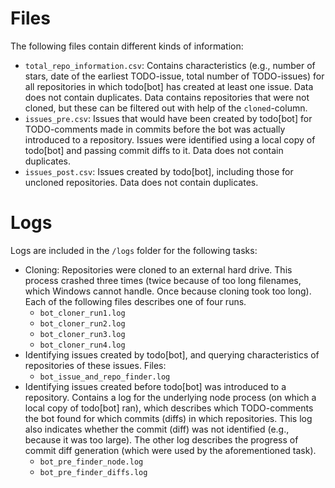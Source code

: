 # Files
The following files contain different kinds of information:
- `total_repo_information.csv`: Contains characteristics (e.g., number of stars, date of the earliest TODO-issue, total number of TODO-issues) for all repositories in which todo\[bot] has created at least one issue. Data does not contain duplicates. Data contains repositories that were not cloned, but these can be filtered out with help of the `cloned`-column.
- `issues_pre.csv`: Issues that would have been created by todo\[bot] for TODO-comments made in commits before the bot was actually introduced to a repository. Issues were identified using a local copy of todo\[bot] and passing commit diffs to it. Data does not contain duplicates.
- `issues_post.csv`: Issues created by todo\[bot], including those for uncloned repositories. Data does not contain duplicates.

# Logs
Logs are included in the `/logs` folder for the following tasks:
- Cloning: Repositories were cloned to an external hard drive. This process crashed three times (twice because of too long filenames, which Windows cannot handle. Once because cloning took too long). Each of the following files describes one of four runs.
    * `bot_cloner_run1.log`
    * `bot_cloner_run2.log`
    * `bot_cloner_run3.log`
    * `bot_cloner_run4.log`
- Identifying issues created by todo\[bot], and querying characteristics of repositories of these issues. Files:
    * `bot_issue_and_repo_finder.log`
- Identifying issues created before todo\[bot] was introduced to a repository. Contains a log for the underlying node process (on which a local copy of todo\[bot] ran), which describes which TODO-comments the bot found for which commits (diffs) in which repositories. This log also indicates whether the commit (diff) was not identified (e.g., because it was too large). The other log describes the progress of commit diff generation (which were used by the aforementioned task).
    * `bot_pre_finder_node.log`
    * `bot_pre_finder_diffs.log`
